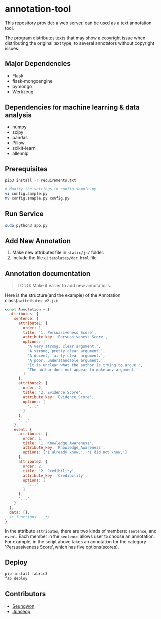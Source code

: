 # annotation-tool

This repository provides a web server, can be used as a text annotation tool.

The program distributes texts that may show a copyright issue when distributing the original text type, to several annotators without copyright issues.

## Major Dependencies

- Flask
- flask-mongoengine
- pymongo
- Werkzeug

## Dependencies for machine learning & data analysis

- numpy
- scipy
- pandas
- Pillow
- scikit-learn
- allennlp

## Prerequisites

```bash
pip3 install -r requirements.txt

# Modify the settings in config.sample.py
vi config.sample.py
mv config.smaple.py config.py
```

## Run Service

```bash
sudo python3 app.py
```

## Add New Annotation

1. Make new attributes file in `static/js/` folder.
2. Include the file at `templates/doc.html` file.

## Annotation documentation

> TODO: Make it easier to add new annotations.

Here is the structure(and the example) of the Annotation class(~`attributes_v2.js`):

```javascript
const Annotation = {
  attributes: {
    sentence: {
      attribute1: {
        order: 1,
        title: '1. Persuasiveness Score',
        attribute_key: 'Persuasiveness_Score',
        options: [
          'A very strong, clear argument.',
          'A strong, pretty clear argument.',
          'A decent, fairly clear argument.',
          'A poor, understandable argument.',
          'It is unclear what the author is trying to argue.',
          'The author does not appear to make any argument.'
        ]
      },
      attribute2: {
        order: 2,
        title: '2. Evidence Score',
        attribute_key: 'Evidence_Score',
        options: [
          '...'
        ]
      },
      '...'
    },
    event: {
      attribute1: {
        order: 1,
        title: '1. Knowledge Awareness',
        attribute_key: 'Knowledge_Awareness',
        options: ['I already know.', 'I did not know.']
      },
      attribute2: {
        order: 2,
        title: '2. Credibility',
        attribute_key: 'Credibility',
        options: [
          '...'
        ]
      },
      '...'
    }
  },
  data: [],
  /* functions... */
}
```

In the attribute `attributes`, there are two kinds of members: `sentence`, and `event`.
Each member in the `sentence` allows user to choose an annotation. For example, in the script above takes an annotation for the category 'Persuasiveness Score', which has five options(scores).

## Deploy

```bash
pip install fabric3
fab deploy
```

## Contributors

- [Seungwon](http://nlp.kaist.ac.kr/~swyoon)
- [Junseop](https://github.com/gaonnr)
